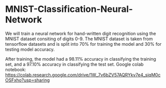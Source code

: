 # MNIST-Classification-Neural-Network
We will train a neural network for hand-written digit recognition using the MNIST dataset consiting of digits 0-9. 
The MNIST dataset is taken from tensorflow datasets and is split into 70% for training the model and 30% for testing model accuracy.

After training, the model had a 98.11% accuracy in classifying the training set, and a 97.10% accuracy in classifying the test set.
Google colab notebook: https://colab.research.google.com/drive/1W_7v6bZV57AQRYkv7e4_siqM0cOSFxho?usp=sharing
